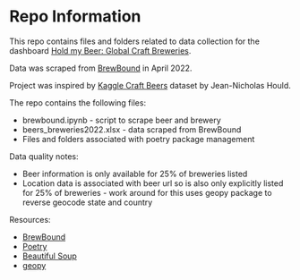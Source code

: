 # Repo Information
This repo contains files and folders related to data collection for the dashboard [Hold my Beer: Global Craft Breweries](https://public.tableau.com/app/profile/alice.leach/viz/HoldmyBeerGlobalCraftBreweries/HoldmyBeerCraftBreweriesoftheUnitesStates). 

Data was scraped from [BrewBound](https://brewbound.com/breweries/) in April 2022.

Project was inspired by [Kaggle Craft Beers](https://www.kaggle.com/datasets/nickhould/craft-cans) dataset by Jean-Nicholas Hould.

The repo contains the following files:
* brewbound.ipynb - script to scrape beer and brewery 
* beers_breweries2022.xlsx - data scraped from BrewBound
* Files and folders associated with poetry package management

Data quality notes:
* Beer information is only available for 25% of breweries listed
* Location data is associated with beer url so is also only explicitly listed for 25% of breweries - work around for this uses geopy package to reverse geocode state and country

Resources:
* [BrewBound](https://brewbound.com)
* [Poetry](https://python-poetry.org/docs/)
* [Beautiful Soup](https://beautiful-soup-4.readthedocs.io/en/latest/)
* [geopy](https://geopy.readthedocs.io/en/stable/)